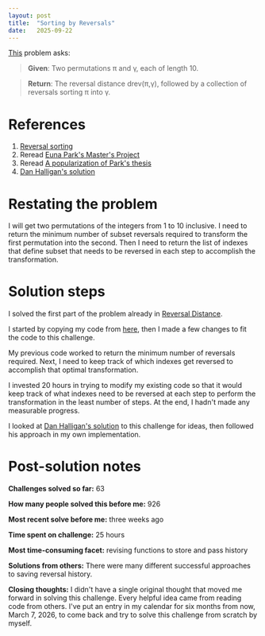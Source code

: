 ```yaml
---
layout: post
title:  "Sorting by Reversals"
date:   2025-09-22
---
```


[This](https://rosalind.info/problems/sort/) problem asks:

> **Given**: Two permutations π and γ, each of length 10.

> **Return**: The reversal distance drev(π,γ), followed by a collection of reversals sorting π into γ.

<!--break-->

# References
1. [Reversal sorting](https://rosalind.info/glossary/reversal-sorting/)
2. Reread [Euna Park's Master's Project](https://scholarworks.sjsu.edu/etd_projects/104/)
3. Reread [A popularization of Park's thesis](https://medium.com/@matthewwestmk/calculating-reversal-distance-using-parks-exact-greedy-algorithm-87c62d690eef)
4. [Dan Halligan's solution](https://github.com/danhalligan/rosalind.info/blob/main/rosalind/bioinformatics_stronghold/sort.py)

# Restating the problem
I will get two permutations of the integers from 1 to 10 inclusive. I need to return the minimum number of subset reversals required to transform the first permutation into the second. Then I need to return the list of indexes that define subset that needs to be reversed in each step to accomplish the transformation.

# Solution steps
I solved the first part of the problem already in [Reversal Distance](https://rosalind.info/problems/rear/).

I started by copying my code from [here](https://github.com/rmbryan71/rosalind/blob/main/solution-code/rear.py), then I made a few changes to fit the code to this challenge.

My previous code worked to return the minimum number of reversals required. Next, I need to keep track of which indexes get reversed to accomplish that optimal transformation.

I invested 20 hours in trying to modify my existing code so that it would keep track of what indexes need to be reversed at each step to perform the transformation in the least number of steps. At the end, I hadn't made any measurable progress.

I looked at [Dan Halligan's solution](https://github.com/danhalligan/rosalind.info/blob/main/rosalind/bioinformatics_stronghold/sort.py) to this challenge for ideas, then followed his approach in my own implementation.

# Post-solution notes
**Challenges solved so far:** 63

**How many people solved this before me:** 926

**Most recent solve before me:** three weeks ago

**Time spent on challenge:** 25 hours

**Most time-consuming facet:** revising functions to store and pass history

**Solutions from others:** There were many different successful approaches to saving reversal history.

**Closing thoughts:** I didn't have a single original thought that moved me forward in solving this challenge. Every helpful idea came from reading code from others. I've put an entry in my calendar for six months from now, March 7, 2026, to come back and try to solve this challenge from scratch by myself.
